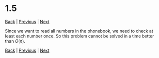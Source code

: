 # 1.5

[Back](README.md) | [Previous](1.4.md) | [Next](1.6.md)

Since we want to read all numbers in the phonebook, we need to check at least each number once. So this problem cannot be solved in a time better than $O(n)$.

[Back](README.md) | [Previous](1.4.md) | [Next](1.6.md)
